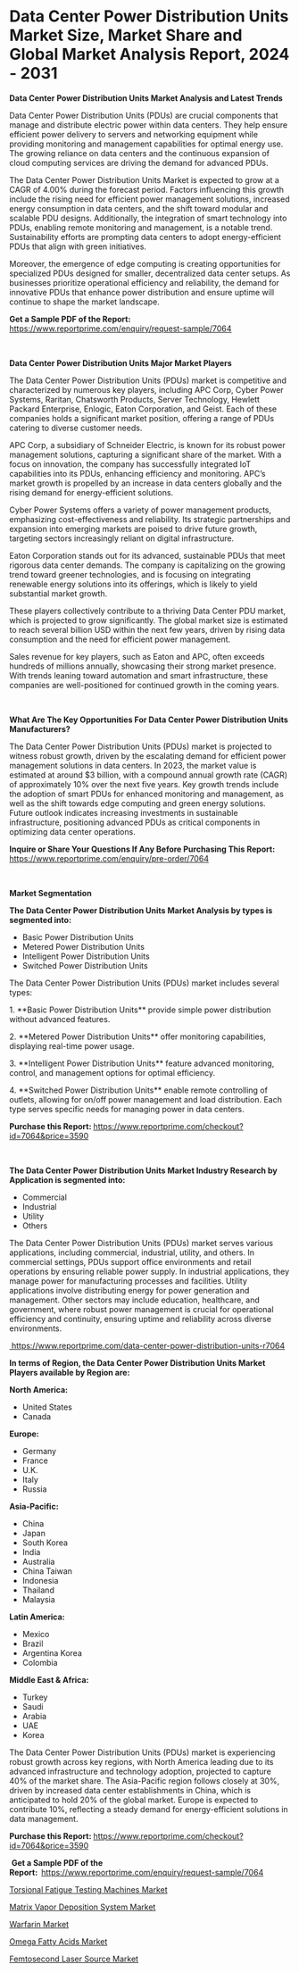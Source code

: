 <p><h1>Data Center Power Distribution Units Market Size, Market Share and Global Market Analysis Report, 2024 - 2031</h1></p><p><strong>Data Center Power Distribution Units Market Analysis and Latest Trends</strong></p>
<p><p>Data Center Power Distribution Units (PDUs) are crucial components that manage and distribute electric power within data centers. They help ensure efficient power delivery to servers and networking equipment while providing monitoring and management capabilities for optimal energy use. The growing reliance on data centers and the continuous expansion of cloud computing services are driving the demand for advanced PDUs.</p><p>The Data Center Power Distribution Units Market is expected to grow at a CAGR of 4.00% during the forecast period. Factors influencing this growth include the rising need for efficient power management solutions, increased energy consumption in data centers, and the shift toward modular and scalable PDU designs. Additionally, the integration of smart technology into PDUs, enabling remote monitoring and management, is a notable trend. Sustainability efforts are prompting data centers to adopt energy-efficient PDUs that align with green initiatives.</p><p>Moreover, the emergence of edge computing is creating opportunities for specialized PDUs designed for smaller, decentralized data center setups. As businesses prioritize operational efficiency and reliability, the demand for innovative PDUs that enhance power distribution and ensure uptime will continue to shape the market landscape.</p></p>
<p><strong>Get a Sample PDF of the Report:&nbsp;</strong> <a href="https://www.reportprime.com/enquiry/request-sample/7064">https://www.reportprime.com/enquiry/request-sample/7064</a></p>
<p>&nbsp;</p>
<p><strong>Data Center Power Distribution Units Major Market Players</strong></p>
<p><p>The Data Center Power Distribution Units (PDUs) market is competitive and characterized by numerous key players, including APC Corp, Cyber Power Systems, Raritan, Chatsworth Products, Server Technology, Hewlett Packard Enterprise, Enlogic, Eaton Corporation, and Geist. Each of these companies holds a significant market position, offering a range of PDUs catering to diverse customer needs.</p><p>APC Corp, a subsidiary of Schneider Electric, is known for its robust power management solutions, capturing a significant share of the market. With a focus on innovation, the company has successfully integrated IoT capabilities into its PDUs, enhancing efficiency and monitoring. APC’s market growth is propelled by an increase in data centers globally and the rising demand for energy-efficient solutions.</p><p>Cyber Power Systems offers a variety of power management products, emphasizing cost-effectiveness and reliability. Its strategic partnerships and expansion into emerging markets are poised to drive future growth, targeting sectors increasingly reliant on digital infrastructure.</p><p>Eaton Corporation stands out for its advanced, sustainable PDUs that meet rigorous data center demands. The company is capitalizing on the growing trend toward greener technologies, and is focusing on integrating renewable energy solutions into its offerings, which is likely to yield substantial market growth.</p><p>These players collectively contribute to a thriving Data Center PDU market, which is projected to grow significantly. The global market size is estimated to reach several billion USD within the next few years, driven by rising data consumption and the need for efficient power management.</p><p>Sales revenue for key players, such as Eaton and APC, often exceeds hundreds of millions annually, showcasing their strong market presence. With trends leaning toward automation and smart infrastructure, these companies are well-positioned for continued growth in the coming years.</p></p>
<p>&nbsp;</p>
<p><strong>What Are The Key Opportunities For Data Center Power Distribution Units Manufacturers?</strong></p>
<p><p>The Data Center Power Distribution Units (PDUs) market is projected to witness robust growth, driven by the escalating demand for efficient power management solutions in data centers. In 2023, the market value is estimated at around $3 billion, with a compound annual growth rate (CAGR) of approximately 10% over the next five years. Key growth trends include the adoption of smart PDUs for enhanced monitoring and management, as well as the shift towards edge computing and green energy solutions. Future outlook indicates increasing investments in sustainable infrastructure, positioning advanced PDUs as critical components in optimizing data center operations.</p></p>
<p><strong>Inquire or Share Your Questions If Any Before Purchasing This Report:</strong> <a href="https://www.reportprime.com/enquiry/pre-order/7064">https://www.reportprime.com/enquiry/pre-order/7064</a></p>
<p>&nbsp;</p>
<p><strong>Market Segmentation</strong></p>
<p><strong>The Data Center Power Distribution Units Market Analysis by types is segmented into:</strong></p>
<p><ul><li>Basic Power Distribution Units</li><li>Metered Power Distribution Units</li><li>Intelligent Power Distribution Units</li><li>Switched Power Distribution Units</li></ul></p>
<p><p>The Data Center Power Distribution Units (PDUs) market includes several types: </p><p>1. **Basic Power Distribution Units** provide simple power distribution without advanced features. </p><p>2. **Metered Power Distribution Units** offer monitoring capabilities, displaying real-time power usage. </p><p>3. **Intelligent Power Distribution Units** feature advanced monitoring, control, and management options for optimal efficiency. </p><p>4. **Switched Power Distribution Units** enable remote controlling of outlets, allowing for on/off power management and load distribution. Each type serves specific needs for managing power in data centers.</p></p>
<p><strong>Purchase this Report:&nbsp;</strong><a href="https://www.reportprime.com/checkout?id=7064&price=3590">https://www.reportprime.com/checkout?id=7064&price=3590</a></p>
<p>&nbsp;</p>
<p><strong>The Data Center Power Distribution Units Market Industry Research by Application is segmented into:</strong></p>
<p><ul><li>Commercial</li><li>Industrial</li><li>Utility</li><li>Others</li></ul></p>
<p><p>The Data Center Power Distribution Units (PDUs) market serves various applications, including commercial, industrial, utility, and others. In commercial settings, PDUs support office environments and retail operations by ensuring reliable power supply. In industrial applications, they manage power for manufacturing processes and facilities. Utility applications involve distributing energy for power generation and management. Other sectors may include education, healthcare, and government, where robust power management is crucial for operational efficiency and continuity, ensuring uptime and reliability across diverse environments.</p></p>
<p><a href="https://www.reportprime.com/data-center-power-distribution-units-r7064">&nbsp;https://www.reportprime.com/data-center-power-distribution-units-r7064</a></p>
<p><strong>In terms of Region, the Data Center Power Distribution Units Market Players available by Region are:</strong></p>
<p>
    <p> <strong> North America: </strong>
        <ul>
            <li>United States</li>
            <li>Canada</li>
        </ul>
        </p> 
    <p> <strong> Europe: </strong>
        <ul>
            <li>Germany</li>
            <li>France</li>
            <li>U.K.</li>
            <li>Italy</li>
            <li>Russia</li>
        </ul>
        </p> 
    <p> <strong> Asia-Pacific: </strong>
        <ul>
            <li>China</li>
            <li>Japan</li>
            <li>South Korea</li>
            <li>India</li>
            <li>Australia</li>
            <li>China Taiwan</li>
            <li>Indonesia</li>
            <li>Thailand</li>
            <li>Malaysia</li>
        </ul>
        </p> 
    <p> <strong> Latin America: </strong>
        <ul>
            <li>Mexico</li>
            <li>Brazil</li>
            <li>Argentina Korea</li>
            <li>Colombia</li>
        </ul>
        </p> 
    <p> <strong> Middle East & Africa: </strong>
        <ul>
            <li>Turkey</li>
            <li>Saudi</li>
            <li>Arabia</li>
            <li>UAE</li>
            <li>Korea</li>
        </ul>
    </p>
    </p>
<p><p>The Data Center Power Distribution Units (PDUs) market is experiencing robust growth across key regions, with North America leading due to its advanced infrastructure and technology adoption, projected to capture 40% of the market share. The Asia-Pacific region follows closely at 30%, driven by increased data center establishments in China, which is anticipated to hold 20% of the global market. Europe is expected to contribute 10%, reflecting a steady demand for energy-efficient solutions in data management.</p></p>
<p><strong>Purchase this Report: </strong><a href="https://www.reportprime.com/checkout?id=7064&price=3590">https://www.reportprime.com/checkout?id=7064&price=3590</a></p>
<p>&nbsp;<strong>Get a Sample PDF of the Report:&nbsp;&nbsp;</strong><a href="https://www.reportprime.com/enquiry/request-sample/7064">https://www.reportprime.com/enquiry/request-sample/7064</a></p>
<p><strong></strong></p>
<p><p><a href="https://issuu.com/reportprime-2/docs/torsional-fatigue-testing-machines-_f0c020bbd3a1c2">Torsional Fatigue Testing Machines Market</a></p><p><a href="https://issuu.com/reportprime-2/docs/matrix-vapor-deposition-system-mark_cd57dc4d2d1d1f">Matrix Vapor Deposition System Market</a></p><p><a href="https://www.linkedin.com/pulse/warfarin-market-trends-growth-outlook-2024-2031-resarch-mint-rygfe?trackingId=Lyg8LSsvQJiysy47eWLK6A%3D%3D">Warfarin Market</a></p><p><a href="https://www.linkedin.com/pulse/omega-fatty-acids-industry-forecast-market-shifts-strategic-9dofc?trackingId=XRLMrJNaR%2Fufx4KEjDDfqA%3D%3D">Omega Fatty Acids Market</a></p><p><a href="https://medium.com/@marycampbell8662022/insights-into-the-femtosecond-laser-source-market-market-players-market-size-geographical-6a9e600fd89b">Femtosecond Laser Source Market</a></p></p>